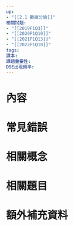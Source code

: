 ```yaml
---
up: 
- "[[2.1 數據分級]]"
相關試題:
- "[[2019P1Q3]]"
- "[[2020P1Q10]]"
- "[[2021P1Q13]]"
- "[[2022P1Q10]]"
tags: 
課本: 
課題重要性: 
DSE出現頻率:
---
```

# 內容
# 常見錯誤
# 相關概念

# 相關題目
# 額外補充資料